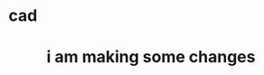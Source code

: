 # cad
<html>
  <head>
    <title>sample web page</title>
  </head>
  <body>
    <center><h1>i am making some changes</h1></center>
  </body>
</html>
